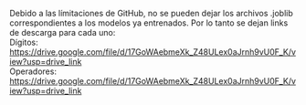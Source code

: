 Debido a las límitaciones de GitHub, no se pueden dejar los archivos .joblib correspondientes a los modelos ya entrenados.
Por lo tanto se dejan links de descarga para cada uno:
<br>
Dígitos: https://drive.google.com/file/d/17GoWAebmeXk_Z48ULex0aJrnh9vU0F_K/view?usp=drive_link
<br>
Operadores: https://drive.google.com/file/d/17GoWAebmeXk_Z48ULex0aJrnh9vU0F_K/view?usp=drive_link
